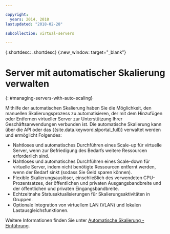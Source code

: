```yaml
---

copyright:
  years: 2014, 2018
lastupdated: "2018-02-28"

subcollection: virtual-servers

---
```


{:shortdesc: .shortdesc}
{:new_window: target="_blank"}

# Server mit automatischer Skalierung verwalten
{: #managing-servers-with-auto-scaling}

Mithilfe der automatischen Skalierung haben Sie die Möglichkeit, den manuellen Skalierungsprozess zu automatisieren, der mit dem Hinzufügen oder Entfernen virtueller Server zur Unterstützung Ihrer Geschäftsanwendungen verbunden ist. Die automatische Skalierung kann über die API oder das {{site.data.keyword.slportal_full}} verwaltet werden und ermöglicht Folgendes:

* Nahtloses und automatisches Durchführen eines Scale-up für virtuelle Server, wenn zur Befriedigung des Bedarfs weitere Ressourcen erforderlich sind.
* Nahtloses und automatisches Durchführen eines Scale-down für virtuelle Server, indem nicht benötigte Ressourcen entfernt werden, wenn der Bedarf sinkt (sodass Sie Geld sparen können).
* Flexible Skalierungsauslöser, einschließlich des verwendeten CPU-Prozentsatzes, der öffentlichen und privaten Ausgangsbandbreite und der öffentlichen und privaten Eingangsbandbreite.
* Echtzeitnahe Statusaktualisierungen für Skalierungsaktivitäten in Gruppen.
* Optionale Integration von virtuellem LAN (VLAN) und lokalen Lastausgleichsfunktionen.

Weitere Informationen finden Sie unter [Automatische Skalierung - Einführung](/docs/infrastructure/SLautoscale?topic=slautoscale-getting-started-with-auto-scaling).
